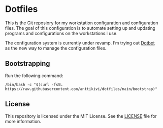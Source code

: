 # Dotfiles

This is the Git reposiory for my workstation configuration and configuration
files. The goal of this configuration is to automate setting up and updating
programs and configurations on the workstations I use.

The configuration system is currently under revamp. I’m trying out
[Dotbot](https://github.com/anishathalye/dotbot) as the new way to manage the
configuration files.

## Bootstrapping

Run the following command:

    /bin/bash -c "$(curl -fsSL https://raw.githubusercontent.com/anttikivi/dotfiles/main/bootstrap)"

## License

This repository is licensed under the MIT License. See the [LICENSE](LICENSE)
file for more information.
